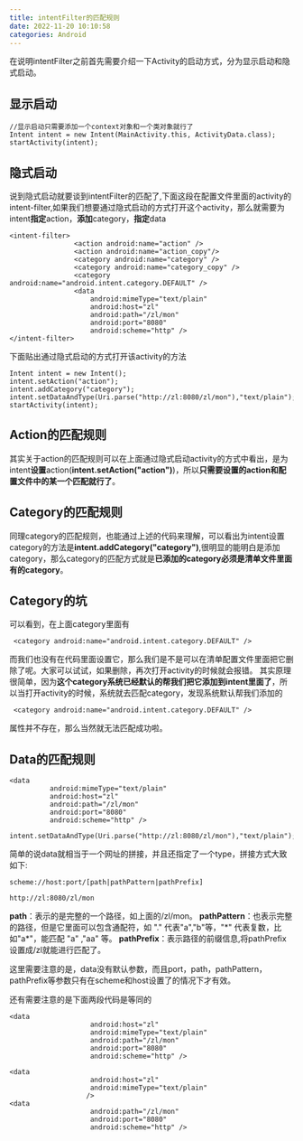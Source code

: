 ```yaml
---
title: intentFilter的匹配规则
date: 2022-11-20 10:10:58
categories: Android
---
```


在说明intentFilter之前首先需要介绍一下Activity的启动方式，分为显示启动和隐式启动。

## 显示启动
```
//显示启动只需要添加一个context对象和一个类对象就行了
Intent intent = new Intent(MainActivity.this, ActivityData.class);
startActivity(intent);
```

## 隐式启动
说到隐式启动就要谈到intentFilter的匹配了,下面这段在配置文件里面的activity的intent-filter,如果我们想要通过隐式启动的方式打开这个activity，那么就需要为intent<b>指定</b>action，<b>添加</b>category，<b>指定</b>data
```
<intent-filter>
                <action android:name="action" />
                <action android:name="action_copy"/>
                <category android:name="category" />
                <category android:name="category_copy" />
                <category android:name="android.intent.category.DEFAULT" />
                <data
                    android:mimeType="text/plain"
                    android:host="zl"
                    android:path="/zl/mon"
                    android:port="8080"
                    android:scheme="http" />
</intent-filter>
```

下面贴出通过隐式启动的方式打开该activity的方法
```
Intent intent = new Intent();
intent.setAction("action");
intent.addCategory("category");
intent.setDataAndType(Uri.parse("http://zl:8080/zl/mon"),"text/plain");
startActivity(intent);
```

## Action的匹配规则
其实关于action的匹配规则可以在上面通过隐式启动activity的方式中看出，是为intent<b>设置</b>action(<b>intent.setAction("action")</b>)，所以<b>只需要设置的action和配置文件中的某一个<action />匹配就行了</b>。

## Category的匹配规则
同理category的匹配规则，也能通过上述的代码来理解，可以看出为intent设置category的方法是<b>intent.addCategory("category")</b>,很明显的能明白是添加category，那么category的匹配方式就是<b>已添加的category必须是清单文件里面有的category</b>。
## Category的坑
可以看到，在上面category里面有
```
 <category android:name="android.intent.category.DEFAULT" />
```
而我们也没有在代码里面设置它，那么我们是不是可以在清单配置文件里面把它删除了呢。大家可以试试，如果删除，再次打开activity的时候就会报错。
其实原理很简单，因为<b>这个category系统已经默认的帮我们把它添加到intent里面了</b>，所以当打开activity的时候，系统就去匹配category，发现系统默认帮我们添加的
``` 
 <category android:name="android.intent.category.DEFAULT" />
```
属性并不存在，那么当然就无法匹配成功啦。

## Data的匹配规则
```
<data
          android:mimeType="text/plain"
          android:host="zl"
          android:path="/zl/mon"
          android:port="8080"
          android:scheme="http" />
```
```
intent.setDataAndType(Uri.parse("http://zl:8080/zl/mon"),"text/plain");
```
简单的说data就相当于一个网址的拼接，并且还指定了一个type，拼接方式大致如下:
```
scheme://host:port/[path|pathPattern|pathPrefix]
```
```
http://zl:8080/zl/mon
```
<b>path</b>：表示的是完整的一个路径，如上面的/zl/mon。
<b>pathPattern</b>：也表示完整的路径，但是它里面可以包含通配符，如 "." 代表"a","b"等，"\*" 代表复数，比如"a\*"，能匹配 "a" ,"aa" 等。
<b>pathPrefix</b>：表示路径的前缀信息,将pathPrefix设置成/zl就能进行匹配了。

这里需要注意的是，data没有默认参数，而且port，path，pathPattern，pathPrefix等参数只有在scheme和host设置了的情况下才有效。

还有需要注意的是下面两段代码是等同的
```
<data
                    android:host="zl"
                    android:mimeType="text/plain"
                    android:path="/zl/mon"
                    android:port="8080"
                    android:scheme="http" />
```
```
<data
                    android:host="zl"
                    android:mimeType="text/plain"
                   />
<data
                    android:path="/zl/mon"
                    android:port="8080"
                    android:scheme="http" />
```
